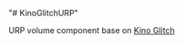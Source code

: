 "# KinoGlitchURP" 

URP volume component base on [Kino Glitch](https://github.com/keijiro/KinoGlitch)

